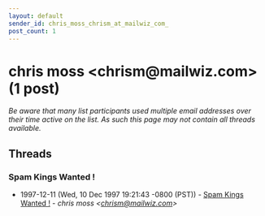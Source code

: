 ```yaml
---
layout: default
sender_id: chris_moss_chrism_at_mailwiz_com_
post_count: 1
---
```


# chris moss <chrism<span>@</span>mailwiz.com> (1 post)

_Be aware that many list participants used multiple email addresses over their time active on the list. As such this page may not contain all threads available._

## Threads

### Spam Kings Wanted !
+ 1997-12-11 (Wed, 10 Dec 1997 19:21:43 -0800 (PST)) - [Spam Kings Wanted !](/archive/1997/12/49c37faf981327bebb694190ec5d768115e9762dcff14e45b3e2ae70bad00ea6) - _chris moss \<chrism@mailwiz.com\>_

